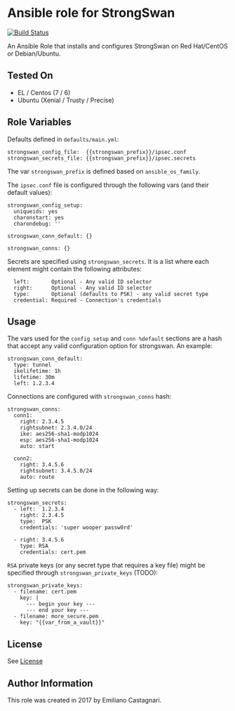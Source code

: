 # Ansible role for StrongSwan

[![Build Status](https://travis-ci.org/torian/ansible-role-strongswan.svg)](https://travis-ci.org/torian/ansible-role-strongswan)

An Ansible Role that installs and configures StrongSwan on Red Hat/CentOS or Debian/Ubuntu.

## Tested On

  * EL / Centos (7 / 6)
  * Ubuntu (Xenial / Trusty / Precise)


## Role Variables

Defaults defined in `defaults/main.yml`:

```
strongswan_config_file:  {{strongswan_prefix}}/ipsec.conf
strongswan_secrets_file: {{strongswan_prefix}}/ipsec.secrets
```

The var `strongswan_prefix` is defined based on `ansible_os_family`.

The `ipsec.conf` file is configured through the following vars (and their default values):

```
strongswan_config_setup:
  uniqueids: yes
  charonstart: yes
  charondebug: ''

strongswan_conn_default: {}

strongswan_conns: {}
```

Secrets are specified using `strongswan_secrets`. It is a list where each
element might contain the following attributes:
```
  left:       Optional - Any valid ID selector
  right:      Optional - Any valid ID selector
  type:       Optional (defaults to PSK) - any valid secret type
  credential: Required - Connection's credentials
```

## Usage

The vars used for the `config setup` and `conn %default` sections are a hash that accept
any valid configuration option for strongswan. An example:

```
strongswan_conn_default:
  type: tunnel
  ikelifetime: 1h
  lifetime: 30m
  left: 1.2.3.4
```

Connections are configured with `strongswan_conns` hash:

```
strongswan_conns:
  conn1:
    right: 2.3.4.5
    rightsubnet: 2.3.4.0/24
    ike: aes256-sha1-modp1024
    esp: aes256-sha1-modp1024
    auto: start

  conn2:
    right: 3.4.5.6
    rightsubnet: 3.4.5.0/24
    auto: route
```

Setting up secrets can be done in the following way:

```
strongswan_secrets:
  - left:  1.2.3.4
    right: 2.3.4.5
    type:  PSK
    credentials: 'super wooper passw0rd'

  - right: 3.4.5.6
    type: RSA
    credentials: cert.pem
```

`RSA` private keys (or any secret type that requires a key file) might be specified 
through `strongswan_private_keys` (TODO):

```
strongswan_private_keys:
  - filename: cert.pem
    key: |
      --- begin your key ---
      --- end your key ---
  - filename: more_secure.pem
    key: "{{var_from_a_vault}}"
```

## License

See [License](LICENSE)


## Author Information

This role was created in 2017 by Emiliano Castagnari.

